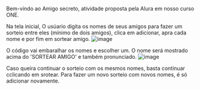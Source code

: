 Bem-vindo ao Amigo secreto, atividade proposta pela Alura em nosso curso ONE.

Na tela inicial, O usúario digita os nomes de seus amigos para fazer um sorteio entre eles (mínimo de dois amigos), clica em adicionar, apra cada nome e por fim em sortear amigo.
![image](https://github.com/user-attachments/assets/601004f6-74b8-4638-a2a7-43d48aed09a6)

O código vai embaralhar os nomes e escolher um. O nome será mostrado acima do 'SORTEAR AMIGO' e também pronunciado.
![image](https://github.com/user-attachments/assets/c29fc8a4-62f8-49d1-a9f0-b35e0413a7f3)

Caso queira continuar o sorteio com os mesmos nomes, basta continuar cclicando em srotear. Para fazer um novo sorteio com novos nomes, é só adicionar novamente.
